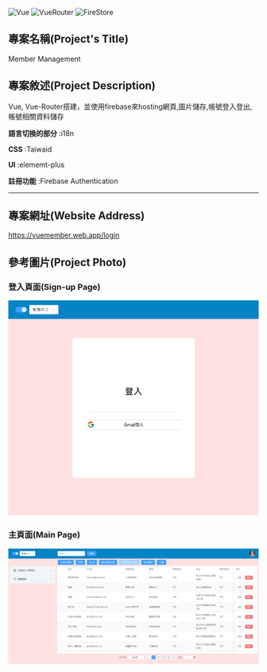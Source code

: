 ![Vue](https://img.shields.io/badge/-Vue%5E18.0.0-blue)
![VueRouter](https://img.shields.io/badge/-Vue--router%5E6.3.0-ff69b4)
![FireStore](https://img.shields.io/badge/-Firebase-RED)


## 專案名稱(Project's Title)

Member Management

## 專案敘述(Project Description)


Vue, Vue-Router搭建，並使用firebase來hosting網頁,圖片儲存,帳號登入登出,帳號相關資料儲存<br>

**語言切換的部分** :i18n<br>

**CSS** :Taiwaid<br>

**UI** :elememt-plus<br>

**註冊功能** :Firebase Authentication 

---

## 專案網址(Website Address)

https://vuemember.web.app/login


## 參考圖片(Project Photo)

<!-- ### 首頁(Landing Page) 

![PROJECT PHOTO](https://github.com/Razieldu/KoreaDramaix/raw/main/projectPhoto/page1.png) -->

### 登入頁面(Sign-up Page)

![PROJECT PHOTO](https://github.com/Razieldu/typescriptForDev/raw/main/pagephoto/vuemember.web.app_login.png)

### 主頁面(Main Page)

![PROJECT PHOTO](https://github.com/Razieldu/typescriptForDev/raw/main/pagephoto/vuemember.web.app_.png)


<!-- ## 參考視頻(Project Video)

待補 -->